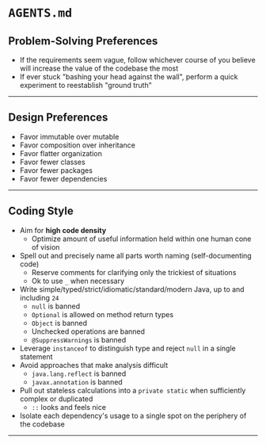 # `AGENTS.md`

## Problem-Solving Preferences

* If the requirements seem vague, follow whichever course of you believe will increase the value of the codebase the most
* If ever stuck "bashing your head against the wall", perform a quick experiment to reestablish "ground truth"

---

## Design Preferences

* Favor immutable over mutable
* Favor composition over inheritance
* Favor flatter organization
* Favor fewer classes
* Favor fewer packages
* Favor fewer dependencies

---

## Coding Style

* Aim for **high code density**
    * Optimize amount of useful information held within one human cone of vision
* Spell out and precisely name all parts worth naming (self-documenting code)
    * Reserve comments for clarifying only the trickiest of situations
    * Ok to use `_` when necessary
* Write simple/typed/strict/idiomatic/standard/modern Java, up to and including `24`
    * `null` is banned
    * `Optional` is allowed on method return types
    * `Object` is banned
    * Unchecked operations are banned
    * `@SuppressWarnings` is banned
* Leverage `instanceof` to distinguish type and reject `null` in a single statement
* Avoid approaches that make analysis difficult
    * `java.lang.reflect` is banned
    * `javax.annotation` is banned
* Pull out stateless calculations into a `private static` when sufficiently complex or duplicated
  * `::` looks and feels nice
* Isolate each dependency's usage to a single spot on the periphery of the codebase

---